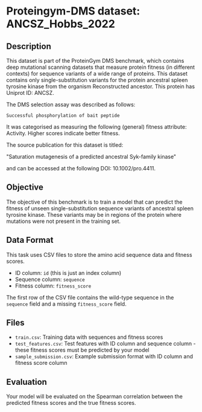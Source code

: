 
# Proteingym-DMS dataset: ANCSZ_Hobbs_2022

## Description

This dataset is part of the ProteinGym DMS benchmark, which contains deep mutational scanning datasets that measure
protein fitness (in different contexts) for sequence variants of a wide range of proteins. This dataset contains
only single-substitution variants for the protein ancestral spleen tyrosine kinase from the organism Reconstructed ancestor. This protein has Uniprot ID: ANCSZ. 

The DMS selection assay was described as follows: 

    Successful phosphorylation of bait peptide

It was categorised as measuring the following (general) fitness attribute: Activity. Higher scores indicate better fitness.

The source publication for this dataset is titled: 

"Saturation mutagenesis of a predicted ancestral Syk-family kinase"

and can be accessed at the following DOI: 10.1002/pro.4411.

## Objective

The objective of this benchmark is to train a model that can predict the fitness of unseen single-substitution sequence variants of ancestral spleen tyrosine kinase.
These variants may be in regions of the protein where mutations were not present in the training set.

## Data Format

This task uses CSV files to store the amino acid sequence data and fitness scores.
- ID column: `id` (this is just an index column)
- Sequence column: `sequence`
- Fitness column: `fitness_score`

The first row of the CSV file contains the wild-type sequence in the `sequence` field and a missing `fitness_score` field.

## Files

- `train.csv`: Training data with sequences and fitness scores
- `test_features.csv`: Test features with ID column and sequence column - these fitness scores must be predicted by your model
- `sample_submission.csv`: Example submission format with ID column and fitness score column

## Evaluation

Your model will be evaluated on the Spearman correlation between the predicted fitness scores and the true fitness scores.
